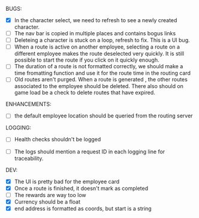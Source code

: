 BUGS:
- [x] In the character select, we need to refresh to see a newly created character.
- [ ] The nav bar is copied in multiple places and contains bogus links
- [ ] Deleteing a character is stuck on a loop, refresh to fix. This is a UI bug.
- [ ] When a route is active on another employee, selecting a route on a different employee makes the route deselected very quickly. It is still possible to start the route if you click on it quickly enough.
- [ ] The duration of a route is not formatted correctly, we should make a time fromatting function and use it for the route time in the routing card
- [ ] Old routes aren't purged. When a route is generated , the other routes associated to the employee should be deleted. There also should on game load be a check to delete routes that have expired. 

ENHANCEMENTS:
- [ ] the default employee location should be queried from the routing server

LOGGING:
- [ ] Health checks shouldn't be logged 
- [ ] The logs should mention a request ID in each logging line for traceability.


DEV:
- [x] The UI is pretty bad for the employee card
- [x] Once a route is finished, it doesn't mark as completed
- [ ] The rewards are way too low
- [x] Currency should be a float
- [x] end address is formatted as coords, but start is a string